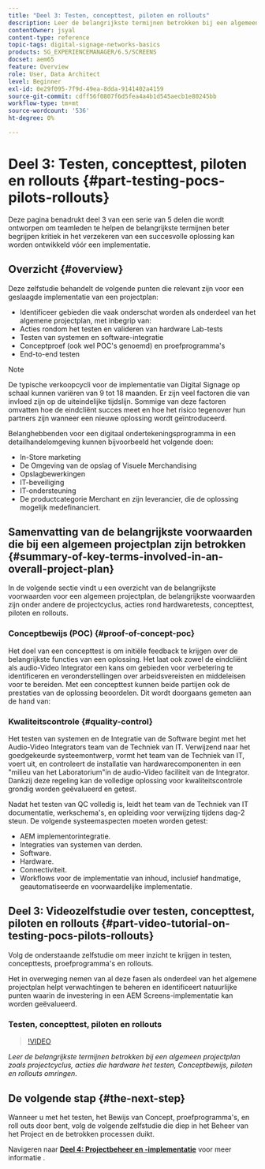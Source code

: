 ```yaml
---
title: "Deel 3: Testen, concepttest, piloten en rollouts"
description: Leer de belangrijkste termijnen betrokken bij een algemeen projectplan zoals projectcyclus, acties omringend hardware het testen, Conceptproef, piloten, en rollouts.
contentOwner: jsyal
content-type: reference
topic-tags: digital-signage-networks-basics
products: SG_EXPERIENCEMANAGER/6.5/SCREENS
docset: aem65
feature: Overview
role: User, Data Architect
level: Beginner
exl-id: 0e29f095-7f9d-49ea-8dda-9141402a4159
source-git-commit: cdff56f0807f6d5fea4a4b1d545aecb1e80245bb
workflow-type: tm+mt
source-wordcount: '536'
ht-degree: 0%

---
```


# Deel 3: Testen, concepttest, piloten en rollouts {#part-testing-pocs-pilots-rollouts}

Deze pagina benadrukt deel 3 van een serie van 5 delen die wordt ontworpen om teamleden te helpen de belangrijkste termijnen beter begrijpen kritiek in het verzekeren van een succesvolle oplossing kan worden ontwikkeld vóór een implementatie.

## Overzicht {#overview}

Deze zelfstudie behandelt de volgende punten die relevant zijn voor een geslaagde implementatie van een projectplan:

* Identificeer gebieden die vaak onderschat worden als onderdeel van het algemene projectplan, met inbegrip van:
* Acties rondom het testen en valideren van hardware Lab-tests
* Testen van systemen en software-integratie
* Conceptproef (ook wel POC&#39;s genoemd) en proefprogramma&#39;s
* End-to-end testen

>[!NOTE]
>
>De typische verkoopcycli voor de implementatie van Digital Signage op schaal kunnen variëren van 9 tot 18 maanden. Er zijn veel factoren die van invloed zijn op de uiteindelijke tijdslijn. Sommige van deze factoren omvatten hoe de eindcliënt succes meet en hoe het risico tegenover hun partners zijn wanneer een nieuwe oplossing wordt geïntroduceerd.

Belanghebbenden voor een digitaal ondertekeningsprogramma in een detailhandelomgeving kunnen bijvoorbeeld het volgende doen:

* In-Store marketing
* De Omgeving van de opslag of Visuele Merchandising
* Opslagbewerkingen
* IT-beveiliging
* IT-ondersteuning
* De productcategorie Merchant en zijn leverancier, die de oplossing mogelijk medefinanciert.

## Samenvatting van de belangrijkste voorwaarden die bij een algemeen projectplan zijn betrokken {#summary-of-key-terms-involved-in-an-overall-project-plan}

In de volgende sectie vindt u een overzicht van de belangrijkste voorwaarden voor een algemeen projectplan, de belangrijkste voorwaarden zijn onder andere de projectcyclus, acties rond hardwaretests, concepttest, piloten en rollouts.

### Conceptbewijs (POC) {#proof-of-concept-poc}

Het doel van een concepttest is om initiële feedback te krijgen over de belangrijkste functies van een oplossing. Het laat ook zowel de eindcliënt als audio-Video Integrator een kans om gebieden voor verbetering te identificeren en veronderstellingen over arbeidsvereisten en middeleisen voor te bereiden. Met een concepttest kunnen beide partijen ook de prestaties van de oplossing beoordelen. Dit wordt doorgaans gemeten aan de hand van:

### Kwaliteitscontrole {#quality-control}

Het testen van systemen en de Integratie van de Software begint met het Audio-Video Integrators team van de Techniek van IT. Verwijzend naar het goedgekeurde systeemontwerp, vormt het team van de Techniek van IT, voert uit, en controleert de installatie van hardwarecomponenten in een &quot;milieu van het Laboratorium&quot;in de audio-Video faciliteit van de Integrator. Dankzij deze regeling kan de volledige oplossing voor kwaliteitscontrole grondig worden geëvalueerd en getest.

Nadat het testen van QC volledig is, leidt het team van de Techniek van IT documentatie, werkschema&#39;s, en opleiding voor verwijzing tijdens dag-2 steun. De volgende systeemaspecten moeten worden getest:

* AEM implementorintegratie.
* Integraties van systemen van derden.
* Software.
* Hardware.
* Connectiviteit.
* Workflows voor de implementatie van inhoud, inclusief handmatige, geautomatiseerde en voorwaardelijke implementatie.

## Deel 3: Videozelfstudie over testen, concepttest, piloten en rollouts {#part-video-tutorial-on-testing-pocs-pilots-rollouts}

Volg de onderstaande zelfstudie om meer inzicht te krijgen in testen, concepttests, proefprogramma&#39;s en rollouts.

Het in overweging nemen van al deze fasen als onderdeel van het algemene projectplan helpt verwachtingen te beheren en identificeert natuurlijke punten waarin de investering in een AEM Screens-implementatie kan worden geëvalueerd.

### Testen, concepttest, piloten en rollouts

>[!VIDEO](https://video.tv.adobe.com/v/28405)

*Leer de belangrijkste termijnen betrokken bij een algemeen projectplan zoals projectcyclus, acties die hardware het testen, Conceptbewijs, piloten en rollouts omringen.*

## De volgende stap {#the-next-step}

Wanneer u met het testen, het Bewijs van Concept, proefprogramma&#39;s, en roll outs door bent, volg de volgende zelfstudie die diep in het Beheer van het Project en de betrokken processen duikt.

Navigeren naar **[Deel 4: Projectbeheer en -implementatie](project-management-and-deployment.md)** voor meer informatie .
